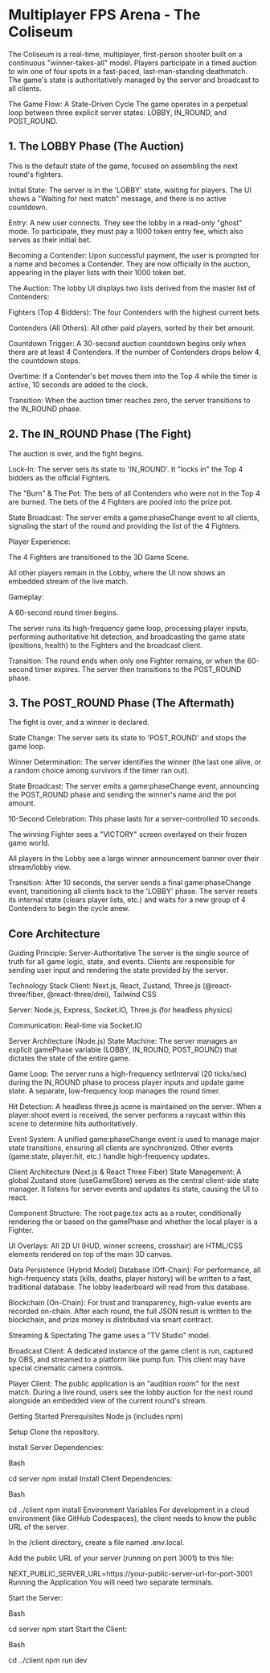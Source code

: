 # Multiplayer FPS Arena - The Coliseum
The Coliseum is a real-time, multiplayer, first-person shooter built on a continuous "winner-takes-all" model. Players participate in a timed auction to win one of four spots in a fast-paced, last-man-standing deathmatch. The game's state is authoritatively managed by the server and broadcast to all clients.

The Game Flow: A State-Driven Cycle
The game operates in a perpetual loop between three explicit server states: LOBBY, IN_ROUND, and POST_ROUND.

## 1. The LOBBY Phase (The Auction)
This is the default state of the game, focused on assembling the next round's fighters.

Initial State: The server is in the 'LOBBY' state, waiting for players. The UI shows a "Waiting for next match" message, and there is no active countdown.

Entry: A new user connects. They see the lobby in a read-only "ghost" mode. To participate, they must pay a 1000 token entry fee, which also serves as their initial bet.

Becoming a Contender: Upon successful payment, the user is prompted for a name and becomes a Contender. They are now officially in the auction, appearing in the player lists with their 1000 token bet.

The Auction: The lobby UI displays two lists derived from the master list of Contenders:

Fighters (Top 4 Bidders): The four Contenders with the highest current bets.

Contenders (All Others): All other paid players, sorted by their bet amount.

Countdown Trigger: A 30-second auction countdown begins only when there are at least 4 Contenders. If the number of Contenders drops below 4, the countdown stops.

Overtime: If a Contender's bet moves them into the Top 4 while the timer is active, 10 seconds are added to the clock.

Transition: When the auction timer reaches zero, the server transitions to the IN_ROUND phase.

## 2. The IN_ROUND Phase (The Fight)
The auction is over, and the fight begins.

Lock-In: The server sets its state to 'IN_ROUND'. It "locks in" the Top 4 bidders as the official Fighters.

The "Burn" & The Pot: The bets of all Contenders who were not in the Top 4 are burned. The bets of the 4 Fighters are pooled into the prize pot.

State Broadcast: The server emits a game:phaseChange event to all clients, signaling the start of the round and providing the list of the 4 Fighters.

Player Experience:

The 4 Fighters are transitioned to the 3D Game Scene.

All other players remain in the Lobby, where the UI now shows an embedded stream of the live match.

Gameplay:

A 60-second round timer begins.

The server runs its high-frequency game loop, processing player inputs, performing authoritative hit detection, and broadcasting the game state (positions, health) to the Fighters and the broadcast client.

Transition: The round ends when only one Fighter remains, or when the 60-second timer expires. The server then transitions to the POST_ROUND phase.

## 3. The POST_ROUND Phase (The Aftermath)
The fight is over, and a winner is declared.

State Change: The server sets its state to 'POST_ROUND' and stops the game loop.

Winner Determination: The server identifies the winner (the last one alive, or a random choice among survivors if the timer ran out).

State Broadcast: The server emits a game:phaseChange event, announcing the POST_ROUND phase and sending the winner's name and the pot amount.

10-Second Celebration: This phase lasts for a server-controlled 10 seconds.

The winning Fighter sees a "VICTORY" screen overlayed on their frozen game world.

All players in the Lobby see a large winner announcement banner over their stream/lobby view.

Transition: After 10 seconds, the server sends a final game:phaseChange event, transitioning all clients back to the 'LOBBY' phase. The server resets its internal state (clears player lists, etc.) and waits for a new group of 4 Contenders to begin the cycle anew.

## Core Architecture
Guiding Principle: Server-Authoritative
The server is the single source of truth for all game logic, state, and events. Clients are responsible for sending user input and rendering the state provided by the server.

Technology Stack
Client: Next.js, React, Zustand, Three.js (@react-three/fiber, @react-three/drei), Tailwind CSS

Server: Node.js, Express, Socket.IO, Three.js (for headless physics)

Communication: Real-time via Socket.IO

Server Architecture (Node.js)
State Machine: The server manages an explicit gamePhase variable (LOBBY, IN_ROUND, POST_ROUND) that dictates the state of the entire game.

Game Loop: The server runs a high-frequency setInterval (20 ticks/sec) during the IN_ROUND phase to process player inputs and update game state. A separate, low-frequency loop manages the round timer.

Hit Detection: A headless three.js scene is maintained on the server. When a player:shoot event is received, the server performs a raycast within this scene to determine hits authoritatively.

Event System: A unified game:phaseChange event is used to manage major state transitions, ensuring all clients are synchronized. Other events (game:state, player:hit, etc.) handle high-frequency updates.

Client Architecture (Next.js & React Three Fiber)
State Management: A global Zustand store (useGameStore) serves as the central client-side state manager. It listens for server events and updates its state, causing the UI to react.

Component Structure: The root page.tsx acts as a router, conditionally rendering the <Lobby /> or <GameScene /> based on the gamePhase and whether the local player is a Fighter.

UI Overlays: All 2D UI (HUD, winner screens, crosshair) are HTML/CSS elements rendered on top of the main 3D canvas.

Data Persistence (Hybrid Model)
Database (Off-Chain): For performance, all high-frequency stats (kills, deaths, player history) will be written to a fast, traditional database. The lobby leaderboard will read from this database.

Blockchain (On-Chain): For trust and transparency, high-value events are recorded on-chain. After each round, the full JSON result is written to the blockchain, and prize money is distributed via smart contract.

Streaming & Spectating
The game uses a "TV Studio" model.

Broadcast Client: A dedicated instance of the game client is run, captured by OBS, and streamed to a platform like pump.fun. This client may have special cinematic camera controls.

Player Client: The public application is an "audition room" for the next match. During a live round, users see the lobby auction for the next round alongside an embedded view of the current round's stream.

Getting Started
Prerequisites
Node.js (includes npm)

Setup
Clone the repository.

Install Server Dependencies:

Bash

cd server
npm install
Install Client Dependencies:

Bash

cd ../client
npm install
Environment Variables
For development in a cloud environment (like GitHub Codespaces), the client needs to know the public URL of the server.

In the /client directory, create a file named .env.local.

Add the public URL of your server (running on port 3001) to this file:

NEXT_PUBLIC_SERVER_URL=https://your-public-server-url-for-port-3001
Running the Application
You will need two separate terminals.

Start the Server:

Bash

cd server
npm start
Start the Client:

Bash

cd ../client
npm run dev